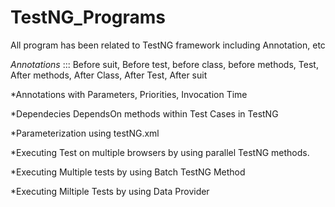 # TestNG_Programs

All program has been related to TestNG framework including Annotation, etc

*Annotations* ::: Before suit, Before test, before class, before methods, Test, After methods, After Class, After Test, After suit

*Annotations with Parameters, Priorities, Invocation Time

*Dependecies DependsOn methods within Test Cases in TestNG

*Parameterization using testNG.xml

*Executing Test on multiple browsers by using parallel TestNG methods.

*Executing Multiple tests by using Batch TestNG Method

*Executing Miltiple Tests by using Data Provider

